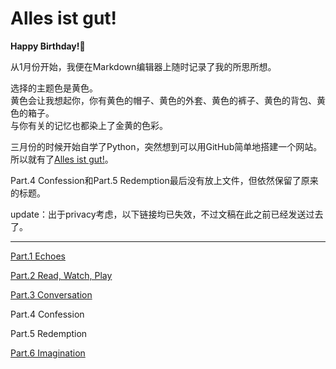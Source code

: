 # Alles ist gut!  
   
**Happy Birthday!🥳**  


从1月份开始，我便在Markdown编辑器上随时记录了我的所思所想。  
  
选择的主题色是黄色。  
黄色会让我想起你，你有黄色的帽子、黄色的外套、黄色的裤子、黄色的背包、黄色的箱子。  
与你有关的记忆也都染上了金黄的色彩。  
  
  
三月份的时候开始自学了Python，突然想到可以用GitHub简单地搭建一个网站。所以就有了[Alles ist gut!](https://world2c.github.io/pizzaandlaw/)。  
    
Part.4 Confession和Part.5 Redemption最后没有放上文件，但依然保留了原来的标题。  
  
update：出于privacy考虑，以下链接均已失效，不过文稿在此之前已经发送过去了。  
  
  ---
  
[Part.1 Echoes](https://world2c.github.io/pizzaandlaw/Part.1%20Echoes.html)  
  
[Part.2 Read, Watch, Play](https://world2c.github.io/pizzaandlaw/Part.2%20Read%2C%20Watch%2C%20Play.html)  
  
[Part.3 Conversation](https://world2c.github.io/pizzaandlaw/Part.3%20Conversations.html)  
  
Part.4 Confession  
  
Part.5 Redemption  
  
[Part.6 Imagination](https://world2c.github.io/pizzaandlaw/Part.6%20Imagination.html)  
  
